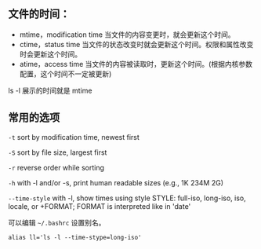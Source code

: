## 文件的时间：

- mtime，modification time 当文件的内容变更时，就会更新这个时间。
- ctime，status time 当文件的状态改变时就会更新这个时间。权限和属性改变时会更新这个时间。
- atime，access time 当文件的内容被读取时，更新这个时间。(根据内核参数配置，这个时间不一定被更新)

ls -l 展示的时间就是 mtime

## 常用的选项

`-t` sort by modification time, newest first

`-S` sort by file size, largest first

`-r` reverse order while sorting

`-h` with -l and/or -s, print human readable sizes (e.g., 1K 234M 2G)

`--time-style` with -l, show times using style STYLE: full-iso, long-iso, iso, locale, or +FORMAT; FORMAT is interpreted like in 'date'

可以编辑 `~/.bashrc` 设置别名。
```shell
alias ll='ls -l --time-stype=long-iso'
```





